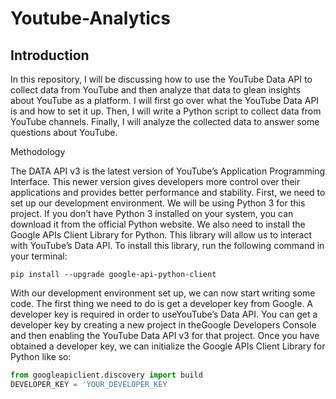 # Youtube-Analytics

## Introduction

In this repository, I will be discussing how to use the YouTube Data API to collect data from YouTube and then analyze that data to glean insights about YouTube as a platform. I will first go over what the YouTube Data API is and how to set it up. Then, I will write a Python script to collect data from YouTube channels. Finally, I will analyze the collected data to answer some questions about YouTube.

Methodology

The DATA API v3 is the latest version of YouTube’s Application Programming Interface. This newer version gives developers more control over their applications and provides better performance and stability. 
First, we need to set up our development environment. We will be using Python 3 for this project. If you don’t have Python 3 installed on your system, you can download it from the official Python website. We also need to install the Google APIs Client Library for Python. This library will allow us to interact with YouTube’s Data API. To install this library, run the following command in your terminal:

`pip install --upgrade google-api-python-client`

With our development environment set up, we can now start writing some code. The first thing we need to do is get a developer key from Google. A developer key is required in order to useYouTube’s Data API. You can get a developer key by creating a new project in theGoogle Developers Console and then enabling the YouTube Data API v3 for that project. Once you have obtained a developer key, we can initialize the Google APIs Client Library for Python like so:
```python
from googleapiclient.discovery import build 
DEVELOPER_KEY = 'YOUR_DEVELOPER_KEY
```
